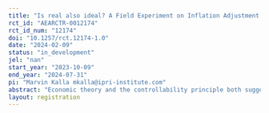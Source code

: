 ```yaml
---
title: "Is real also ideal? A Field Experiment on Inflation Adjustment in Employee Performance Measures"
rct_id: "AEARCTR-0012174"
rct_id_num: "12174"
doi: "10.1257/rct.12174-1.0"
date: "2024-02-09"
status: "in_development"
jel: "nan"
start_year: "2023-10-09"
end_year: "2024-07-31"
pi: "Marvin Kalla mkalla@ipri-institute.com"
abstract: "Economic theory and the controllability principle both suggest adjusting performance measures for uncontrollable factors (i.e., exogenous shocks). Field experiments in this regard typically investigate the use of relative performance information. However, adjustments can also be based on exogenous developments such as inflation. To the best of our knowledge, the effect of such adjustments that explicitly correct for influencing factors that are uncontrollable by the actor has not yet been tested in the field with a randomized controlled trial. We will study a setting in a German retail chain where the firm introduces downward adjustments of sales change in the weekly report to make employees aware of the gap between nominal sales change and inflation-adjusted sales change. Therefore, we will randomly assign retail store employees to a control group receiving nominal sales reports that reflect sales without inflation adjustment and a treatment group receiving real sales reports that reflect inflation-adjusted sales. We intend to use this experimental setting to examine the effects on sales performance. In addition, we intend to conduct cross-sectional analyses if we find proxies for varying changes in demand due to inflation."
layout: registration
---
```


